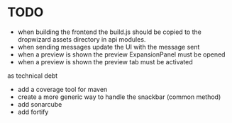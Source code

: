 # TODO
* when building the frontend the build.js should be copied to the dropwizard assets directory in api modules. 
* when sending messages update the UI with the message sent
* when a preview is shown the preview ExpansionPanel must be opened
* when a preview is shown the preview tab must be activated


as technical debt
* add a coverage tool for maven
* create a more generic way to handle the snackbar (common method) 
* add sonarcube
* add fortify
